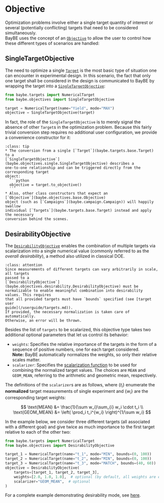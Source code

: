 # Objective

Optimization problems involve either a single target quantity of interest or 
several (potentially conflicting) targets that need to be considered simultaneously.  
BayBE uses the concept of an [`Objective`](baybe.objective.Objective) to allow the user
to control how these different types of scenarios are handled:

## SingleTargetObjective
The need to optimize a single [`Target`](baybe.targets.base.Target) is the most basic
type of situation one can encounter in experimental design. 
In this scenario, the fact that only one target shall be considered in the design is
communicated to BayBE by wrapping the target into a
[`SingleTargetObjective`](baybe.objectives.single.SingleTargetObjective):
```python
from baybe.targets import NumericalTarget
from baybe.objectives import SingleTargetObjective

target = NumericalTarget(name="Yield", mode="MAX")
objective = SingleTargetObjective(target)
```
In fact, the role of the
`SingleTargetObjective` is to merely signal the absence of other `Target`s in the
optimization problem.
Because this fairly trivial conversion step requires no additional user configuration,
we provide a convenience constructor for it:

````{admonition} Convenience construction and implicit conversion
:class: tip
* The conversion from a single [`Target`](baybe.targets.base.Target) to a
[`SingleTargetObjective`](baybe.objectives.single.SingleTargetObjective) describes a
one-to-one relationship and can be triggered directly from the corresponding target
object:
  ```python
  objective = target.to_objective()
  ```
* Also, other class constructors that expect an 
[`Objective`](baybe.objectives.base.Objective)
object (such as [`Campaigns`](baybe.campaign.Campaign)) will happily swallow
individual [`Targets`](baybe.targets.base.Target) instead and apply the necessary
conversion behind the scenes.
````

## DesirabilityObjective
The [`DesirabilityObjective`](baybe.objectives.desirability.DesirabilityObjective)
enables the combination of multiple targets via scalarization into a single numerical
value (commonly referred to as the *overall desirability*), a method also utilized in
classical DOE.

```{admonition} Mandatory target bounds
:class: attention
Since measurements of different targets can vary arbitrarily in scale, all targets
passed to a
[`DesirabilityObjective`](baybe.objectives.desirability.DesirabilityObjective) must be
normalizable to enable meaningful combination into desirability values. This requires
that all provided targets must have `bounds` specified (see [target user
guide](/userguide/targets.md)).
If provided, the necessary normalization is taken care of automatically. 
Otherwise, an error will be thrown.
```

Besides the list of `targets` to be scalarized, this objective type takes two
additional optional parameters that let us control its behavior:
* `weights`: Specifies the relative importance of the targets in the form of a
  sequence of positive numbers, one for each target considered.  
  **Note:** 
  BayBE automatically normalizes the weights, so only their relative
  scales matter.
* `scalarizer`: Specifies the [scalarization function](baybe.objectives.enum.Scalarizer)
  to be used for combining the normalized target values. 
  The choices are `MEAN` and `GEOM_MEAN`, referring to the arithmetic and 
  geometric mean, respectively.

The definitions of the `scalarizer`s are as follows, where $\{t_i\}$ enumerate the
**normalized** target measurements of single experiment and $\{w_i\}$ are the
corresponding target weights:

$$
\text{MEAN} &= \frac{1}{\sum w_i}\sum_{i} w_i \cdot t_i \\
\text{GEOM_MEAN} &= \left( \prod_i t_i^{w_i} \right)^{1/\sum w_i}
$$


In the example below, we consider three different targets (all associated with a
different goal) and give twice as much importance to the first target relative to each 
of the other two:
```python
from baybe.targets import NumericalTarget
from baybe.objectives import DesirabilityObjective

target_1 = NumericalTarget(name="t_1", mode="MIN", bounds=(0, 100))
target_2 = NumericalTarget(name="t_2", mode="MIN", bounds=(0, 100))
target_3 = NumericalTarget(name="t_3", mode="MATCH", bounds=(40, 60))
objective = DesirabilityObjective(
    targets=[target_1, target_2, target_3],
    weights=[2.0, 1.0, 1.0],  # optional (by default, all weights are equal)
    scalarizer="GEOM_MEAN",  # optional
)
```

For a complete example demonstrating desirability mode, see [here](./../../examples/Multi_Target/desirability).
